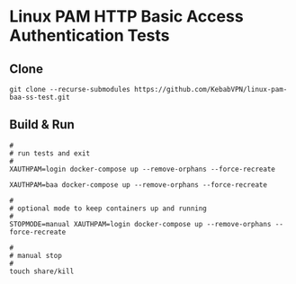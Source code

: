 # Linux PAM HTTP Basic Access Authentication Tests

## Clone

```
git clone --recurse-submodules https://github.com/KebabVPN/linux-pam-baa-ss-test.git
```

## Build & Run

```
#
# run tests and exit
#
XAUTHPAM=login docker-compose up --remove-orphans --force-recreate

XAUTHPAM=baa docker-compose up --remove-orphans --force-recreate

#
# optional mode to keep containers up and running
#
STOPMODE=manual XAUTHPAM=login docker-compose up --remove-orphans --force-recreate

#
# manual stop
#
touch share/kill
```
